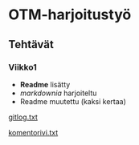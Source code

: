 # OTM-harjoitustyö
## Tehtävät
### Viikko1

- **Readme** lisätty  
- *markdownia* harjoiteltu
- Readme muutettu (kaksi kertaa)

[gitlog.txt](https://github.com/hajame/otm-harjoitustyo/blob/master/laskarit/viikko1/gitlog.txt)  

[komentorivi.txt](https://github.com/hajame/otm-harjoitustyo/blob/master/laskarit/viikko1/komentorivi.txt)


